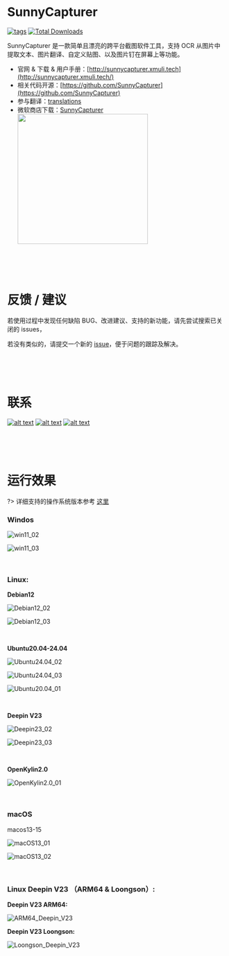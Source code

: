 # SunnyCapturer  

[<img src="https://img.shields.io/github/v/release/XMuli/SunnyCapturer.svg?include_prereleases&label=version" alt="tags"/>](https://github.com/XMuli/SunnyCapturer/releases)   [<img src="https://img.shields.io/github/downloads/XMuli/SunnyCapturer/total" alt="Total Downloads" />](https://github.com/XMuli/SunnyCapturer/releases)  

SunnyCapturer 是一款简单且漂亮的跨平台截图软件工具，支持 OCR 从图片中提取文本、图片翻译、自定义贴图、以及图片钉在屏幕上等功能。


- 官网 & 下载 & 用户手册：[http://sunnycapturer.xmuli.tech](http://sunnycapturer.xmuli.tech/)
- 相关代码开源：[https://github.com/SunnyCapturer](https://github.com/SunnyCapturer)
- 参与翻译：[translations](https://github.com/SunnyCapturer/translations)
- 微软商店下载：[SunnyCapturer](https://apps.microsoft.com/detail/9N1TPFK4NCBL)
  [<img src="https://fastly.jsdelivr.net/gh/XMuli/xmuliPic@pic/2024/202503032129726.svg" width="300"/>](https://apps.microsoft.com/detail/9N1TPFK4NCBL)

<br><br><br>



# 反馈 / 建议

若使用过程中发现任何缺陷 BUG、改进建议、支持的新功能，请先尝试搜索已关闭的 issues，

若没有类似的，请提交一个新的 [issue](https://github.com/XMuli/SunnyCapturer/issues)，便于问题的跟踪及解决。



<br><br><br>



# 联系

[![alt text](https://img.shields.io/badge/QQ用户内测群-418103279-brightgreen)](https://qm.qq.com/cgi-bin/qm/qr?authKey=5pYNrJL7%2F8biKzT5LMj8dbjkpPvUvdLVbAOcNTydiqTDNc49yg0wtVcub8Cu3Pqa&k=OluWZhjVMhwP-6RO9Y7FFkJcXGiS4CVk&noverify=0)        [![alt text](https://img.shields.io/badge/GitHub-XMuli-brightgreen)](https://github.com/XMuli)        [![alt text](https://img.shields.io/badge/Email-xmulitech@gmail-117dd3)](mailto:xmulitech@gmail.com)        





<br><br><br>



# 运行效果

?> 详细支持的操作系统版本参考 [这里](./supported_os.md)

### Windos

![win11_02](./../_media/images/run_exhibition/win11_02.jpg)

![win11_03](./../_media/images/run_exhibition/win11_03.jpg)



<br>



### Linux:

**Debian12**

![Debian12_02](./../_media/images/run_exhibition/Debian12_02.jpg)

![Debian12_03](./../_media/images/run_exhibition/Debian12_03.jpg)

<br>

**Ubuntu20.04-24.04**

![Ubuntu24.04_02](./../_media/images/run_exhibition/Ubuntu24.04_02.jpg)

![Ubuntu24.04_03](./../_media/images/run_exhibition/Ubuntu24.04_03.jpg)

![Ubuntu20.04_01](./../_media/images/run_exhibition/Ubuntu20.04_01.jpg)

<br>

**Deepin V23**

![Deepin23_02](./../_media/images/run_exhibition/Deepin23_02.jpg)

![Deepin23_03](./../_media/images/run_exhibition/Deepin23_03.jpg)

<br>

**OpenKylin2.0**

![OpenKylin2.0_01](./../_media/images/run_exhibition/OpenKylin2.0_01.jpg)



<br>



### macOS

macos13-15

![macOS13_01](./../_media/images/run_exhibition/macOS13_01.jpg)

![macOS13_02](./../_media/images/run_exhibition/macOS13_02.jpg)



<br>



### Linux Deepin V23 （ARM64 & Loongson）:

**Deepin V23 ARM64:**

![ARM64_Deepin_V23](./../_media/images/run_exhibition/ARM64_Deepin_V23.jpg)



**Deepin V23 Loongson:**

![Loongson_Deepin_V23](./../_media/images/run_exhibition/Loongson_Deepin_V23.jpg)
